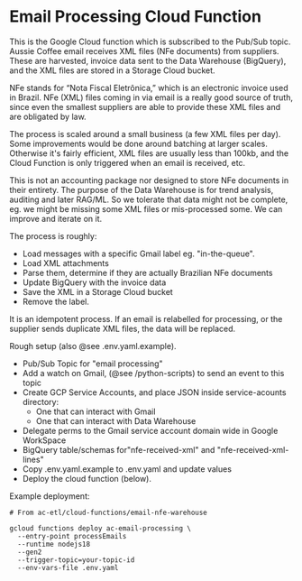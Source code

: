 # Email Processing Cloud Function

This is the Google Cloud function which is subscribed to the Pub/Sub topic. Aussie Coffee email receives XML files (NFe documents) from suppliers. These are
harvested, invoice data sent to the Data Warehouse (BigQuery), and the XML files are stored in a Storage Cloud bucket.

NFe stands for “Nota Fiscal Eletrônica,” which is an electronic invoice used in Brazil. NFe (XML) files coming in via email is a really good source of truth, since even the smallest suppliers are able to provide these XML files and are obligated by law.

The process is scaled around a small business (a few XML files per day). Some improvements would be done around batching at larger scales. Otherwise it's fairly
efficient, XML files are usually less than 100kb, and the Cloud Function is only triggered when an email is received, etc.

This is not an accounting package nor designed to store NFe documents in their entirety. The purpose of the Data Warehouse is for trend analysis, auditing and later RAG/ML. So we tolerate that data might not be complete, eg. we might be missing some XML files or mis-processed some. We can improve and iterate on it.

The process is roughly:

  * Load messages with a specific Gmail label eg. "in-the-queue".
  * Load XML attachments
  * Parse them, determine if they are actually Brazilian NFe documents
  * Update BigQuery with the invoice data
  * Save the XML in a Storage Cloud bucket
  * Remove the label.

It is an idempotent process. If an email is relabelled for processing, or the supplier sends duplicate XML files, the data will be replaced.

Rough setup (also @see .env.yaml.example).

  * Pub/Sub Topic for "email processing"
  * Add a watch on Gmail, (@see /python-scripts) to send an event to this topic
  * Create GCP Service Accounts, and place JSON inside service-acounts directory:
    - One that can interact with Gmail
    - One that can interact with Data Warehouse
  * Delegate perms to the Gmail service account domain wide in Google WorkSpace
  * BigQuery table/schemas for"nfe-received-xml" and "nfe-received-xml-lines"
  * Copy .env.yaml.example to .env.yaml and update values
  * Deploy the cloud function (below).

Example deployment:

```
# From ac-etl/cloud-functions/email-nfe-warehouse

gcloud functions deploy ac-email-processing \
  --entry-point processEmails
  --runtime nodejs18
  --gen2
  --trigger-topic=your-topic-id
  --env-vars-file .env.yaml
```
